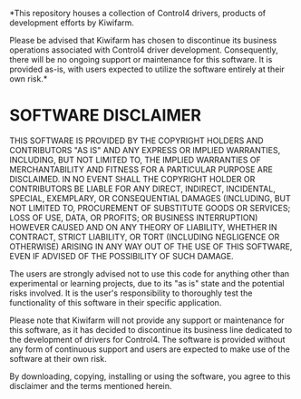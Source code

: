*This repository houses a collection of Control4 drivers, products of development efforts by Kiwifarm.

Please be advised that Kiwifarm has chosen to discontinue its business operations associated with Control4 driver development. Consequently, there will be no ongoing support or maintenance for this software. It is provided as-is, with users expected to utilize the software entirely at their own risk.*

# SOFTWARE DISCLAIMER

THIS SOFTWARE IS PROVIDED BY THE COPYRIGHT HOLDERS AND CONTRIBUTORS "AS IS" AND ANY EXPRESS OR IMPLIED WARRANTIES, INCLUDING, BUT NOT LIMITED TO, THE IMPLIED WARRANTIES OF MERCHANTABILITY AND FITNESS FOR A PARTICULAR PURPOSE ARE DISCLAIMED. IN NO EVENT SHALL THE COPYRIGHT HOLDER OR CONTRIBUTORS BE LIABLE FOR ANY DIRECT, INDIRECT, INCIDENTAL, SPECIAL, EXEMPLARY, OR CONSEQUENTIAL DAMAGES (INCLUDING, BUT NOT LIMITED TO, PROCUREMENT OF SUBSTITUTE GOODS OR SERVICES; LOSS OF USE, DATA, OR PROFITS; OR BUSINESS INTERRUPTION) HOWEVER CAUSED AND ON ANY THEORY OF LIABILITY, WHETHER IN CONTRACT, STRICT LIABILITY, OR TORT (INCLUDING NEGLIGENCE OR OTHERWISE) ARISING IN ANY WAY OUT OF THE USE OF THIS SOFTWARE, EVEN IF ADVISED OF THE POSSIBILITY OF SUCH DAMAGE.

The users are strongly advised not to use this code for anything other than experimental or learning projects, due to its "as is" state and the potential risks involved. It is the user's responsibility to thoroughly test the functionality of this software in their specific application.

Please note that Kiwifarm will not provide any support or maintenance for this software, as it has decided to discontinue its business line dedicated to the development of drivers for Control4. The software is provided without any form of continuous support and users are expected to make use of the software at their own risk.

By downloading, copying, installing or using the software, you agree to this disclaimer and the terms mentioned herein.